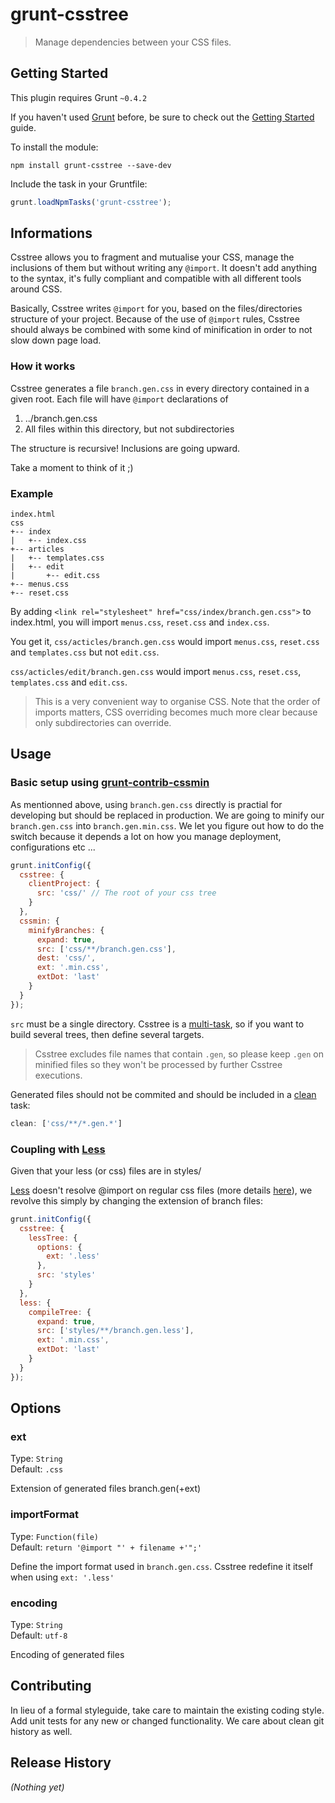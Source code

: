 # grunt-csstree

> Manage dependencies between your CSS files.

## Getting Started
This plugin requires Grunt `~0.4.2`

If you haven't used [Grunt](http://gruntjs.com/) before, be sure to check out the [Getting Started](http://gruntjs.com/getting-started) guide.

To install the module:
```shell
npm install grunt-csstree --save-dev
```

Include the task in your Gruntfile:

```js
grunt.loadNpmTasks('grunt-csstree');
```

## Informations

Csstree allows you to fragment and mutualise your CSS, manage the inclusions of them but without writing any `@import`. It doesn't add anything to the syntax, it's fully compliant
 and compatible with all different tools around CSS.

Basically, Csstree writes `@import` for you, based on the files/directories structure of your project. Because of the use of `@import` rules, Csstree should always be combined with some kind of minification in order to not slow down page load.

### How it works

Csstree generates a file `branch.gen.css` in every directory contained in a given root. Each file will have `@import` declarations of

1. ../branch.gen.css
2. All files within this directory, but not subdirectories

The structure is recursive! Inclusions are going upward.

Take a moment to think of it ;)

### Example

```
index.html
css
+-- index
|   +-- index.css
+-- articles
|   +-- templates.css
|   +-- edit
|       +-- edit.css
+-- menus.css
+-- reset.css
```
By adding `<link rel="stylesheet" href="css/index/branch.gen.css">` to index.html, you will import `menus.css`, `reset.css` and `index.css`.

You get it, `css/acticles/branch.gen.css` would import `menus.css`, `reset.css` and `templates.css` but not `edit.css`.

`css/acticles/edit/branch.gen.css` would import `menus.css`, `reset.css`, `templates.css` and `edit.css`.

> This is a very convenient way to organise CSS. Note that the order of imports matters, CSS overriding becomes much more clear because only subdirectories can override.

## Usage

### Basic setup using [grunt-contrib-cssmin](https://github.com/gruntjs/grunt-contrib-cssmin)

As mentionned above, using `branch.gen.css` directly is practial for developing but should be replaced in production. We are going to minify our `branch.gen.css` into `branch.gen.min.css`. We let you figure out how to do the switch because it depends a lot on how you manage deployment, configurations etc ... 

```js
grunt.initConfig({
  csstree: {
    clientProject: {
      src: 'css/' // The root of your css tree
    }
  },
  cssmin: {
    minifyBranches: {
      expand: true,
      src: ['css/**/branch.gen.css'],
      dest: 'css/',
      ext: '.min.css',
      extDot: 'last'
    }
  }
});
```
`src` must be a single directory.
Csstree is a [multi-task](http://gruntjs.com/configuring-tasks#task-configuration-and-targets), so if you want to build several trees, then define several targets.

> Csstree excludes file names that contain `.gen`, so please keep `.gen` on minified files so they won't be processed by further Csstree executions.

Generated files should not be commited and should be included in a [clean](https://github.com/gruntjs/grunt-contrib-clean) task:

```js
clean: ['css/**/*.gen.*']
```

### Coupling with [Less](https://github.com/gruntjs/grunt-contrib-less)

Given that your less (or css) files are in styles/

[Less](http://lesscss.org/) doesn't resolve @import on regular css files (more details [here](http://lesscss.org/features/#import-directives-feature)), we revolve this simply by changing the extension of branch files:

```js
grunt.initConfig({
  csstree: {
    lessTree: {
      options: {
        ext: '.less'
      },
      src: 'styles'
    }
  },
  less: {
    compileTree: {
      expand: true,
      src: ['styles/**/branch.gen.less'],
      ext: '.min.css',
      extDot: 'last'
    }
  }
});
```
## Options

### ext
Type: `String`  
Default: `.css`  

Extension of generated files branch.gen(+ext)

### importFormat

Type: `Function(file)`  
Default: `return '@import "' + filename +'";'`  

Define the import format used in `branch.gen.css`. Csstree redefine it itself when using `ext: '.less'`

### encoding
Type: `String`  
Default: `utf-8`  

Encoding of generated files

## Contributing
In lieu of a formal styleguide, take care to maintain the existing coding style. Add unit tests for any new or changed functionality. We care about clean git history as well.

## Release History
_(Nothing yet)_
